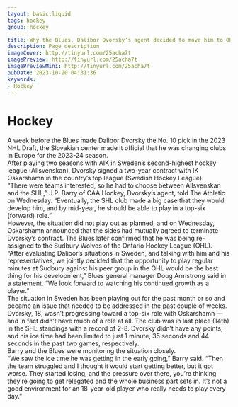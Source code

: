 ```yaml
---
layout: basic.liquid
tags: hockey
group: hockey

title: Why the Blues, Dalibor Dvorsky’s agent decided to move him to OHL Sudbury — to the delight of his new GM
description: Page description
imageCover: http://tinyurl.com/25acha7t
imagePreview: http://tinyurl.com/25acha7t
imagePreviewMini: http://tinyurl.com/25acha7t
pubDate: 2023-10-20 04:31:36
keywords:
- Hockey
---
```


# Hockey

<p>A week before the Blues made Dalibor Dvorsky the No. 10 pick in the 2023 NHL Draft, the Slovakian center made it official that he was changing clubs in Europe for the 2023-24 season.<br />After playing two seasons with AIK in Sweden&rsquo;s second-highest hockey league (Allsvenskan), Dvorsky signed a two-year contract with IK Oskarshamn in the country&rsquo;s top league (Swedish Hockey League).<br />&ldquo;There were teams interested, so he had to choose between Allsvenskan and the SHL,&rdquo; J.P. Barry of CAA Hockey, Dvorsky&rsquo;s agent, told The Athletic on Wednesday. &ldquo;Eventually, the SHL club made a big case that they would develop him, and by mid-year, he should be able to play in a top-six (forward) role.&rdquo;<br />However, the situation did not play out as planned, and on Wednesday, Oskarshamn announced that the sides had mutually agreed to terminate Dvorsky&rsquo;s contract. The Blues later confirmed that he was being re-assigned to the Sudbury Wolves of the Ontario Hockey League (OHL).<br />&ldquo;After evaluating Dalibor&rsquo;s situations in Sweden, and talking with him and his representatives, we jointly decided that the opportunity to play regular minutes at Sudbury against his peer group in the OHL would be the best thing for his development,&rdquo; Blues general manager Doug Armstrong said in a statement. &ldquo;We look forward to watching his continued growth as a player.&rdquo;<br />The situation in Sweden has been playing out for the past month or so and became an issue that needed to be addressed in the past couple of weeks.<br />Dvorsky, 18, wasn&rsquo;t progressing toward a top-six role with Oskarshamn &mdash; and in fact didn&rsquo;t have much of a role at all. The club was in last place (14th) in the SHL standings with a record of 2-8. Dvorsky didn&rsquo;t have any points, and his ice time had been limited to just 1 minute, 35 seconds and 44 seconds in the past two games, respectively.<br />Barry and the Blues were monitoring the situation closely.<br />&ldquo;We saw the ice time he was getting in the early going,&rdquo; Barry said. &ldquo;Then the team struggled and I thought it would start getting better, but it got worse. They started losing, and the pressure over there, you&rsquo;re thinking they&rsquo;re going to get relegated and the whole business part sets in. It&rsquo;s not a good environment for an 18-year-old player who really needs to play every day.&rdquo;</p>